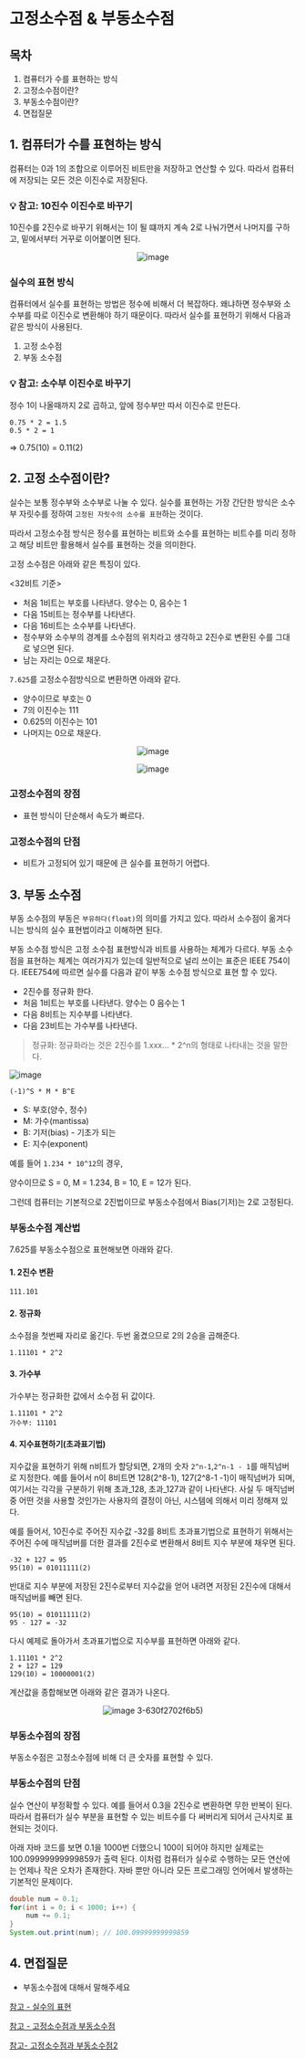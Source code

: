 # 고정소수점 & 부동소수점

## 목차

1. 컴퓨터가 수를 표현하는 방식
2. 고정소수점이란?
3. 부동소수점이란?
4. 면접질문

## 1. 컴퓨터가 수를 표현하는 방식

컴퓨터는 0과 1의 조합으로 이루어진 비트만을 저장하고 연산할 수 있다. 따라서 컴퓨터에 저장되는 모든 것은 이진수로 저장된다.

### 💡 참고: 10진수 이진수로 바꾸기

10진수를 2진수로 바꾸기 위해서는 1이 될 떄까지 계속 2로 나눠가면서 나머지를 구하고, 밑에서부터 거꾸로 이어붙이면 된다.

<div align="center">

![image](https://github.com/woorifisa-member/2023-CS-Study/assets/72537762/71fb9034-1b96-43d8-8c03-630f2702f6b5)

</div>

### 실수의 표현 방식

컴퓨터에서 실수를 표현하는 방법은 정수에 비해서 더 복잡하다. 왜냐하면 정수부와 소수부를 따로 이진수로 변환해야 하기 때문이다. 따라서 실수를 표현하기 위해서 다음과 같은 방식이 사용된다.

1. 고정 소수점
2. 부동 소수점

### 💡 참고: 소수부 이진수로 바꾸기

정수 1이 나올때까지 2로 곱하고, 앞에 정수부만 따서 이진수로 만든다.

```text
0.75 * 2 = 1.5
0.5 * 2 = 1
```

=> 0.75(10) = 0.11(2)

## 2. 고정 소수점이란?

실수는 보통 정수부와 소수부로 나눌 수 있다. 실수를 표현하는 가장 간단한 방식은 소수부 자릿수를 정하여 `고정된 자릿수의 소수를 표현`하는 것이다.

따라서 고정소수점 방식은 정수를 표현하는 비트와 소수를 표현하는 비트수를 미리 정하고 해당 비트만 활용해서 실수를 표현하는 것을 의미한다.

고정 소수점은 아래와 같은 특징이 있다.

<32비트 기준>

- 처음 1비트는 부호를 나타낸다. 양수는 0, 음수는 1
- 다음 15비트는 정수부를 나타낸다.
- 다음 16비트는 소수부를 나타낸다.
- 정수부와 소수부의 경계를 소수점의 위치라고 생각하고 2진수로 변환된 수를 그대로 넣으면 된다.
- 남는 자리는 0으로 채운다.

`7.625`를 고정소수점방식으로 변환하면 아래와 같다.

- 양수이므로 부호는 0
- 7의 이진수는 111
- 0.625의 이진수는 101
- 나머지는 0으로 채운다.

<div align="center">

![image](https://github.com/woorifisa-member/2023-CS-Study/assets/72537762/edc82b88-8420-4250-a517-47ea92e6fce6)

![image](https://github.com/woorifisa-member/2023-CS-Study/assets/72537762/1f10760d-2303-4193-8b4b-20f9df90a84a)

</div>

### 고정소수점의 장점

- 표현 방식이 단순해서 속도가 빠르다.

### 고정소수점의 단점

- 비트가 고정되어 있기 때문에 큰 실수를 표현하기 어렵다.

## 3. 부동 소수점

부동 소수점의 부동은 `부유하다(float)`의 의미를 가지고 있다. 따라서 소수점이 옮겨다니는 방식의 실수 표현법이라고 이해하면 된다.

부동 소수점 방식은 고정 소수점 표현방식과 비트를 사용하는 체계가 다르다. 부동 소수점을 표현하는 체계는 여러가지가 있는데 일반적으로 널리 쓰이는 표준은 IEEE 754이다. IEEE754에 따르면 실수를 다음과 같이 부동 소수점 방식으로 표현 할 수 있다.

- 2진수를 정규화 한다.
- 처음 1비트는 부호를 나타낸다. 양수는 0 음수는 1
- 다음 8비트는 지수부를 나타낸다.
- 다음 23비트는 가수부를 나타낸다.

> 정규화: 정규화라는 것은 2진수를 1.xxx... \* 2^n의 형태로 나타내는 것을 말한다.

![image](https://github.com/woorifisa-member/2023-CS-Study/assets/72537762/21a8b809-4c81-45e3-9ef3-da36b55a3d05)

```text
(-1)^S * M * B^E
```

- S: 부호(양수, 정수)
- M: 가수(mantissa)
- B: 기저(bias) - 기초가 되는
- E: 지수(exponent)

예를 들어 `1.234 * 10^12`의 경우,

양수이므로 S = 0, M = 1.234, B = 10, E = 12가 된다.

그런데 컴퓨터는 기본적으로 2진법이므로 부동소수점에서 Bias(기저)는 2로 고정된다.

### 부동소수점 계산법

7.625를 부동소수점으로 표현해보면 아래와 같다.

#### 1. 2진수 변환

```text
111.101
```

#### 2. 정규화

소수점을 첫번째 자리로 옮긴다. 두번 옮겼으므로 2의 2승을 곱해준다.

```text
1.11101 * 2^2
```

#### 3. 가수부

가수부는 정규화한 값에서 소수점 뒤 값이다.

```
1.11101 * 2^2
가수부: 11101
```

#### 4. 지수표현하기(초과표기법)

지수값을 표현하기 위해 n비트가 할당되면, 2개의 숫자 `2^n-1`,`2^n-1 - 1`를 매직넘버로 지정한다. 예를 들어서 n이 8비트면 128(2^8-1), 127(2^8-1 -1)이 매직넘버가 되며, 여기서는 각각을 구분하기 위해 초과\_128, 초과\_127과 같이 나타낸다. 사실 두 매직넘버 중 어떤 것을 사용할 것인가는 사용자의 결정이 아닌, 시스템에 의해서 미리 정해져 있다.

예를 들어서, 10진수로 주어진 지수값 -32를 8비트 초과표기법으로 표현하기 위해서는 주어진 수에 매직넘버를 더한 결과를 2진수로 변환해서 8비트 지수 부분에 채우면 된다.

```
-32 + 127 = 95
95(10) = 01011111(2)
```

반대로 지수 부분에 저장된 2진수로부터 지수값을 얻어 내려면 저장된 2진수에 대해서 매직넘버를 빼면 된다.

```
95(10) = 01011111(2)
95 - 127 = -32
```

다시 예제로 돌아가서 초과표기법으로 지수부를 표현하면 아래와 같다.

```
1.11101 * 2^2
2 + 127 = 129
129(10) = 10000001(2)
```

계산값을 종합해보면 아래와 같은 결과가 나온다.

<div align="center">

![image](https://github.com/woorifisa-member/2023-CS-Study/assets/72537762/e06ac506-dcff-476f-85d6-2e2378465c81)
3-630f2702f6b5)

</div>

### 부동소수점의 장점

부동소수점은 고정소수점에 비해 더 큰 숫자를 표현할 수 있다.

### 부동소수점의 단점

실수 연산이 부정확할 수 있다. 예를 들어서 0.3을 2진수로 변환하면 무한 반복이 된다.
따라서 컴퓨터가 실수 부분을 표현할 수 있는 비트수를 다 써버리게 되어서 근사치로 표현되는 것이다.

아래 자바 코드를 보면 0.1을 1000번 더했으니 100이 되어야 하지만 실제로는 100.09999999999859가 출력 된다. 이처럼 컴퓨터가 실수로 수행하는 모든 연산에는 언제나 작은 오차가 존재한다. 자바 뿐만 아니라 모든 프로그래밍 언어에서 발생하는 기본적인 문제이다.

```java
double num = 0.1;
for(int i = 0; i < 1000; i++) {
    num += 0.1;
}
System.out.print(num); // 100.09999999999859
```

## 4. 면접질문

- 부동소수점에 대해서 말해주세요

[참고 - 실수의 표현](http://www.tcpschool.com/java/java_datatype_floatingPointNumber)

[참고 - 고정소수점과 부동소수점](https://gguguk.github.io/posts/fixed_point_and_floating_point/)

[참고- 고정소수점과 부동소수점2](https://woo-dev.tistory.com/93)
